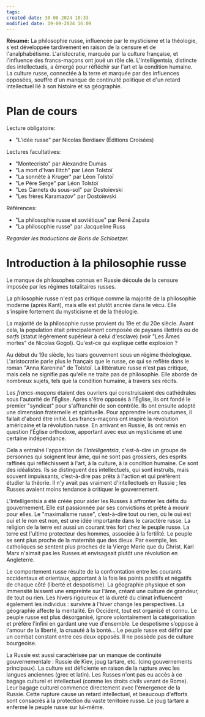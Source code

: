 ```yaml
---
tags: 
created date: 30-08-2024 10:33
modified date: 19-09-2024 16:09
---
```

**Résumé:** La philosophie russe, influencée par le mysticisme et la théologie, s'est développée tardivement en raison de la censure et de l'analphabétisme. L'aristocratie, marquée par la culture française, et l'influence des francs-maçons ont joué un rôle clé. L'Intelligentsia, distincte des intellectuels, a émergé pour réfléchir sur l'art et la condition humaine. La culture russe, connectée à la terre et marquée par des influences opposées, souffre d'un manque de continuité politique et d'un retard intellectuel lié à son histoire et sa géographie.

# Plan de cours

Lecture obligatoire:
- "L'idée russe" par Nicolas Berdiaev (Éditions Croisées)

Lectures facultatives:
- "Montecristo" par Alexandre Dumas
- "La mort d'Ivan Ilitch" par Léon Tolstoï
- "La sonnête à Kruger" par Léon Tolstoï
- "Le Père Serge" par Léon Tolstoï
- "Les Carnets du sous-sol" par Dostoïevski
- "Les frères Karamazov" par Dostoïevski

Références:
- "La philosophie russe et soviétique" par René Zapata
- "La philosophie russe" par Jacqueline Russ

*Regarder les traductions de Boris de Schloetzer.*

# Introduction à la philosophie russe

Le manque de philosophes connus en Russie découle de la censure imposée par les régimes totalitaires russes.

La philosophie russe n'est pas critique comme la majorité de la philosophie moderne (après Kant), mais elle est plutôt ancrée dans le vécu. Elle s'inspire fortement du mysticisme et de la théologie.

La majorité de la philosophie russe provient du 19e et du 20e siècle. Avant cela, la population était principalement composée de paysans illettrés ou de _serfs_ (statut légèrement supérieur à celui d'esclave) (voir "Les Âmes mortes" de Nicolas Gogol). Qu'est-ce qui explique cette explosion ?

Au début du 19e siècle, les tsars gouvernent sous un régime théologique. L'aristocratie parle plus le français que le russe, ce qui se reflète dans le roman "Anna Karenina" de Tolstoï. La littérature russe n'est pas critique, mais cela ne signifie pas qu'elle ne traite pas de philosophie. Elle aborde de nombreux sujets, tels que la condition humaine, à travers ses récits.

Les _francs-maçons_ étaient des ouvriers qui construisaient des cathédrales sous l'autorité de l'Église. Après s'être opposés à l'Église, ils ont fondé le premier "syndicat" pour s'affranchir de son contrôle. Ils ont ensuite adopté une dimension fraternelle et spirituelle. Pour apprendre leurs coutumes, il fallait d'abord être initié. Les francs-maçons ont inspiré la révolution américaine et la révolution russe. En arrivant en Russie, ils ont remis en question l'Église orthodoxe, apportant avec eux un mysticisme et une certaine indépendance.

Cela a entraîné l'apparition de l'_Intelligentsia_, c'est-à-dire un groupe de personnes qui soignent leur âme, qui ne sont pas grossiers, des esprits raffinés qui réfléchissent à l'art, à la culture, à la condition humaine. Ce sont des idéalistes. Ils se distinguent des intellectuels, qui sont instruits, mais souvent impuissants, c’est-à-dire pas prêts à l'action et qui préfèrent étudier la théorie. Il n'y avait pas vraiment d'intellectuels en Russie ; les Russes avaient moins tendance à critiquer le gouvernement.

L'Intelligentsia a été créée pour aider les Russes à affronter les défis du gouvernement. Elle est passionnée par ses convictions et prête à mourir pour elles. Le "maximalisme russe", c’est-à-dire tout ou rien, où le oui est oui et le non est non, est une idée importante dans le caractère russe. La religion de la terre est aussi un courant très fort chez le peuple russe. La terre est l'ultime protecteur des hommes, associée à la fertilité. Le peuple se sent plus proche de la maternité que des dieux. Par exemple, les catholiques se sentent plus proches de la Vierge Marie que du Christ. Karl Marx n'aimait pas les Russes et envisageait plutôt une révolution en Angleterre.

Le comportement russe résulte de la confrontation entre les courants occidentaux et orientaux, apportant à la fois les points positifs et négatifs de chaque côté (liberté et despotisme). La géographie physique et son immensité laissent une empreinte sur l'âme, créant une culture de grandeur, de tout ou rien. Les hivers rigoureux et la dureté du climat influencent également les individus : survivre à l'hiver change les perspectives. La géographie affecte la mentalité. En Occident, tout est organisé et connu. Le peuple russe est plus désorganisé, ignore volontairement la catégorisation et préfère l'infini en gardant une vue d'ensemble. Le despotisme s’oppose à l'amour de la liberté, la cruauté à la bonté… Le peuple russe est défini par un combat constant entre ces deux opposés. Il ne possède pas de culture bourgeoise.

La Russie est aussi caractérisée par un manque de continuité gouvernementale : Russie de Kiev, joug tartare, etc. (cinq gouvernements principaux). La culture est déficiente en raison de la rupture avec les langues anciennes (grec et latin). Les Russes n'ont pas eu accès à ce bagage culturel et intellectuel (comme les droits civils venant de Rome). Leur bagage culturel commence directement avec l'émergence de la Russie. Cette rupture cause un retard intellectuel, et beaucoup d'efforts sont consacrés à la protection du vaste territoire russe. Le joug tartare a enfermé le peuple russe sur lui-même.